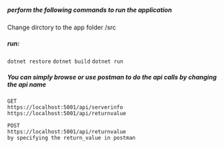 ##### perform the following commands to run the application
Change dirctory to the app folder /src
##### run: 
 ```dotnet restore```
 ```dotnet build```
 ```dotnet run```

##### You can simply browse or use postman to do the api calls by changing the api name
```
GET
https://localhost:5001/api/serverinfo
https://localhost:5001/api/returnvalue

POST
https://localhost:5001/api/returnvalue
by specifying the return_value in postman
```